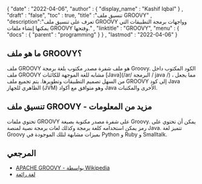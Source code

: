 {
  "date" : "2022-04-06",
  "author" : {
    "display_name" : "Kashif Iqbal"
} ,
  "draft" : "false",
  "toc" : true,
  "title" :"تنسيق ملف GROOVY" ,
  "description":"تعرف على تنسيق ملف GROOVY وواجهات برمجة التطبيقات التي يمكنها إنشاء ملفات GROOVY وفتحها." ,
  "linktitle" : "GROOVY",
  "menu" : {
    "docs" : {
      "parent" : "programming"
}
} ,
  "lastmod" : "2022-04-06"
}

## ما هو ملف GROOVY؟

ملف GROOVY هو ملف شفرة مصدر مكتوب بلغة برمجة Groovy. الكود المكتوب داخل ملف GROOVY مشابه للغة الموجهة للكائنات [Java](/ar/ البرمجة / java /) ، مما يجعل من السهل تصميم التطبيقات وتطويرها. يتم تجميع ملف GROOVY إلى كود Java الظاهري للجهاز (JVM) وهو متوافق مع أكواد Java الأخرى والمكتبات.

## تنسيق ملف GROOVY - مزيد من المعلومات

تحتوي ملفات GROOVY على شفرة مصدر مكتوبة بصيغة Groovy. يمكن أن تحتوي على رمز يمكن استخدامه كلغة برمجة وكذلك لغات برمجة نصية لمنصة Java. تتميز لغة Groovy بميزات مشابهة لتلك الموجودة في Python و Ruby و Smalltalk.

## المرجعي ##

* [APACHE GROOVY - بواسطة Wikipedia](https://en.wikipedia.org/wiki/Apache_Groovy)
* [لغة رائعة](https://groovy-lang.org/documentation.html)

